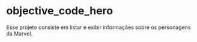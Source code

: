 # objective_code_hero
Esse projeto consiste em listar e exibir informações sobre os personagens da Marvel.
